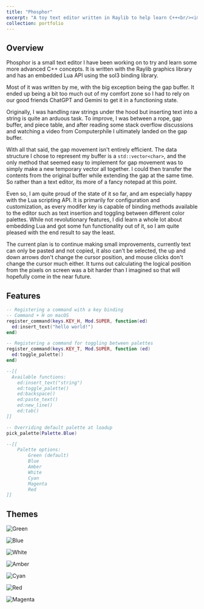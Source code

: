 ```yaml
---
title: "Phosphor"
excerpt: "A toy text editor written in Raylib to help learn C++<br/><img src='/images/phosphor/phosphor.png'>"
collection: portfolio
---
```


Overview
---

Phosphor is a small text editor I have been working on to try and learn some more
advanced C++ concepts. It is written with the Raylib graphics library and has an
embedded Lua API using the sol3 binding library.

Most of it was written by me, with the big exception being the gap buffer. It
ended up being a bit too much out of my comfort zone so I had to rely on our good
friends ChatGPT and Gemini to get it in a functioning state.

Originally, I was handling raw strings under the hood but inserting text into a string
is quite an arduous task. To improve, I was between a rope, gap buffer, 
and piece table, and after reading some stack overflow discussions and watching a 
video from Computerphile I ultimately landed on the gap buffer.

With all that said, the gap movement isn't entirely efficient. The data
structure I chose to represent my buffer is a `std::vector<char>`, and the only method
that seemed easy to implement for gap movement was to simply make a new 
temporary vector all together. I could then transfer the contents from the original
buffer while extending the gap at the same time. So rather than a text editor,
its more of a fancy notepad at this point.

Even so, I am quite proud of the state of it so far, and am especially happy with
the Lua scripting API. It is primarily for configuration and customization, as
every modifer key is capable of binding methods available to the editor such as
text insertion and toggling between different color palettes. While not revolutionary
features, I did learn a whole lot about embedding Lua and got some fun functionality
out of it, so I am quite pleased with the end result to say the least.

The current plan is to continue making small improvements, currently text can only
be pasted and not copied, it also can't be selected, the up and down arrows don't
change the cursor position, and mouse clicks don't change the cursor much either.
It turns out calculating the logical position from the pixels on screen was a bit
harder than I imagined so that will hopefully come in the near future.

Features
---

```lua
-- Registering a command with a key binding
-- Command + H on macOS
register_command(keys.KEY_H, Mod.SUPER, function(ed)
  ed:insert_text("hello world!")
end)

-- Registering a command for toggling between palettes
register_command(keys.KEY_T, Mod.SUPER, function (ed)
  ed:toggle_palette()
end)

--[[
  Available functions:
    ed:insert_text("string")
    ed:toggle_palette()
    ed:backspace()
    ed:paste_text()
    ed:new_line()
    ed:tab()
]]

-- Overriding default palette at loadup
pick_palette(Palette.Blue)

--[[
    Palette options:
        Green (default)
        Blue
        Amber
        White
        Cyan
        Magenta
        Red
]]
```

Themes
---

![Green](/images/phosphor/green.png)

![Blue](/images/phosphor/blue.png)

![White](/images/phosphor/white.png)

![Amber](/images/phosphor/amber.png)

![Cyan](/images/phosphor/cyan.png)

![Red](/images/phosphor/red.png)

![Magenta](/images/phosphor/magenta.png)